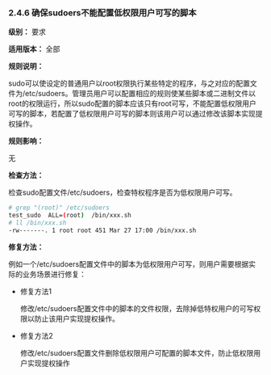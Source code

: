 ### 2.4.6 确保sudoers不能配置低权限用户可写的脚本

**级别：** 要求

**适用版本：** 全部

**规则说明：** 

sudo可以使设定的普通用户以root权限执行某些特定的程序，与之对应的配置文件为/etc/sudoers。管理员用户可以配置相应的规则使某些脚本或二进制文件以root的权限运行，所以sudo配置的脚本应该只有root可写，不能配置低权限用户可写的脚本，若配置了低权限用户可写的脚本则该用户可以通过修改该脚本实现提权操作。

**规则影响：**

无

**检查方法：**

检查sudo配置文件/etc/sudoers，检查特权程序是否为低权限用户可写。

```bash
# grep "(root)" /etc/sudoers
test_sudo  ALL=(root)  /bin/xxx.sh
# ll /bin/xxx.sh
-rw-------. 1 root root 451 Mar 27 17:00 /bin/xxx.sh
```

**修复方法：**

例如一个/etc/sudoers配置文件中的脚本为低权限用户可写，则用户需要根据实际的业务场景进行修复：

* 修复方法1

  修改/etc/sudoers配置文件中的脚本的文件权限，去除掉低特权用户的可写权限以防止该用户实现提权操作。

* 修复方法2

  修改/etc/sudoers配置文件删除低权限用户可配置的脚本文件，防止低权限用户实现提权操作